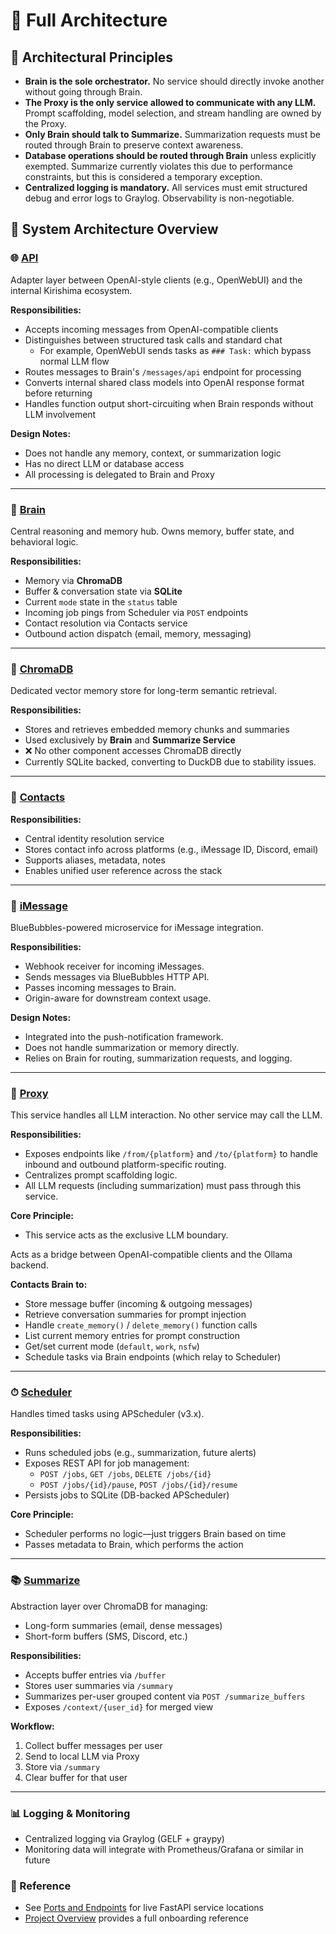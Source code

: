 # 🧠 Full Architecture

## 🧭 Architectural Principles

- **Brain is the sole orchestrator.** No service should directly invoke another without going through Brain.
- **The Proxy is the only service allowed to communicate with any LLM.** Prompt scaffolding, model selection, and stream handling are owned by the Proxy.
- **Only Brain should talk to Summarize.** Summarization requests must be routed through Brain to preserve context awareness.
- **Database operations should be routed through Brain** unless explicitly exempted. Summarize currently violates this due to performance constraints, but this is considered a temporary exception.
- **Centralized logging is mandatory.** All services must emit structured debug and error logs to Graylog. Observability is non-negotiable.

## 🧠 System Architecture Overview

### 🌐 [API](Services/API.md)

Adapter layer between OpenAI-style clients (e.g., OpenWebUI) and the internal Kirishima ecosystem.

**Responsibilities:**

- Accepts incoming messages from OpenAI-compatible clients
- Distinguishes between structured task calls and standard chat
  - For example, OpenWebUI sends tasks as `### Task:` which bypass normal LLM flow
- Routes messages to Brain's `/messages/api` endpoint for processing
- Converts internal shared class models into OpenAI response format before returning
- Handles function output short-circuiting when Brain responds without LLM involvement

**Design Notes:**

- Does not handle any memory, context, or summarization logic
- Has no direct LLM or database access
- All processing is delegated to Brain and Proxy

---

### 🧠 [Brain](Services/Brain.md)

Central reasoning and memory hub. Owns memory, buffer state, and behavioral logic.

**Responsibilities:**

- Memory via **ChromaDB**
- Buffer & conversation state via **SQLite**
- Current `mode` state in the `status` table
- Incoming job pings from Scheduler via `POST` endpoints
- Contact resolution via Contacts service
- Outbound action dispatch (email, memory, messaging)

---

### 🧬 [ChromaDB](Services/ChromaDB.md)

Dedicated vector memory store for long-term semantic retrieval.

**Responsibilities:**

- Stores and retrieves embedded memory chunks and summaries
- Used exclusively by **Brain** and **Summarize Service**
- ❌ No other component accesses ChromaDB directly
- Currently SQLite backed, converting to DuckDB due to stability issues.

---

### 📇 [Contacts](Services/Contacts.md)

**Responsibilities:**

- Central identity resolution service
- Stores contact info across platforms (e.g., iMessage ID, Discord, email)
- Supports aliases, metadata, notes
- Enables unified user reference across the stack

---

### 💬 [iMessage](Services/iMessage.md)

BlueBubbles-powered microservice for iMessage integration.

**Responsibilities:**

- Webhook receiver for incoming iMessages.
- Sends messages via BlueBubbles HTTP API.
- Passes incoming messages to Brain.
- Origin-aware for downstream context usage.

**Design Notes:**

- Integrated into the push-notification framework.
- Does not handle summarization or memory directly.
- Relies on Brain for routing, summarization requests, and logging.

---

### 🔁 [Proxy](Services/Proxy.md)

This service handles all LLM interaction. No other service may call the LLM.

**Responsibilities:**

- Exposes endpoints like `/from/{platform}` and `/to/{platform}` to handle inbound and outbound platform-specific routing.
- Centralizes prompt scaffolding logic.
- All LLM requests (including summarization) must pass through this service.

**Core Principle:**

- This service acts as the exclusive LLM boundary.

Acts as a bridge between OpenAI-compatible clients and the Ollama backend.

**Contacts Brain to:**

- Store message buffer (incoming & outgoing messages)
- Retrieve conversation summaries for prompt injection
- Handle `create_memory()` / `delete_memory()` function calls
- List current memory entries for prompt construction
- Get/set current mode (`default`, `work`, `nsfw`)
- Schedule tasks via Brain endpoints (which relay to Scheduler)

---

### ⏱ [Scheduler](Services/Scheduler.md)

Handles timed tasks using APScheduler (v3.x).

**Responsibilities:**

- Runs scheduled jobs (e.g., summarization, future alerts)
- Exposes REST API for job management:
  - `POST /jobs`, `GET /jobs`, `DELETE /jobs/{id}`
  - `POST /jobs/{id}/pause`, `POST /jobs/{id}/resume`
- Persists jobs to SQLite (DB-backed APScheduler)

**Core Principle:**  

- Scheduler performs no logic—just triggers Brain based on time
- Passes metadata to Brain, which performs the action

---

### 📚 [Summarize](Services/Summarize.md)

Abstraction layer over ChromaDB for managing:

- Long-form summaries (email, dense messages)
- Short-form buffers (SMS, Discord, etc.)

**Responsibilities:**

- Accepts buffer entries via `/buffer`
- Stores user summaries via `/summary`
- Summarizes per-user grouped content via `POST /summarize_buffers`
- Exposes `/context/{user_id}` for merged view

**Workflow:**

1. Collect buffer messages per user
2. Send to local LLM via Proxy
3. Store via `/summary`
4. Clear buffer for that user

---

### 📊 Logging & Monitoring

- Centralized logging via Graylog (GELF + graypy)
- Monitoring data will integrate with Prometheus/Grafana or similar in future

### 📘 Reference

- See [Ports and Endpoints](Ports%20Band%20BEndpoints.md) for live FastAPI service locations
- [Project Overview](Project%20BOverview.md) provides a full onboarding reference
